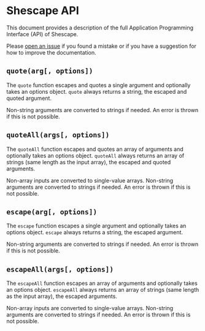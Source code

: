 # Shescape API

This document provides a description of the full Application Programming
Interface (API) of Shescape.

Please [open an issue] if you found a mistake or if you have a suggestion for
how to improve the documentation.

## `quote(arg[, options])`

The `quote` function escapes and quotes a single argument and optionally takes
an options object. `quote` always returns a string, the escaped and quoted
argument.

Non-string arguments are converted to strings if needed. An error is thrown if
this is not possible.

## `quoteAll(args[, options])`

The `quoteAll` function escapes and quotes an array of arguments and optionally
takes an options object. `quoteAll` always returns an array of strings (same
length as the input array), the escaped and quoted arguments.

Non-array inputs are converted to single-value arrays. Non-string arguments are
converted to strings if needed. An error is thrown if this is not possible.

## `escape(arg[, options])`

The `escape` function escapes a single argument and optionally takes an options
object. `escape` always returns a string, the escaped argument.

Non-string arguments are converted to strings if needed. An error is thrown if
this is not possible.

## `escapeAll(args[, options])`

The `escapeAll` function escapes an array of arguments and optionally takes an
options object. `escapeAll` always returns an array of strings (same length as
the input array), the escaped arguments.

Non-array inputs are converted to single-value arrays. Non-string arguments are
converted to strings if needed. An error is thrown if this is not possible.

[open an issue]: https://github.com/ericcornelissen/shescape/issues/new?labels=documentation&template=documentation.md
